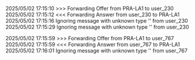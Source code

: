 2025/05/02 17:15:10 >>> Forwarding Offer from PRA-LA1 to user_230
2025/05/02 17:15:12 <<< Forwarding Answer from user_230 to PRA-LA1
2025/05/02 17:15:16 Ignoring message with unknown type '' from user_230
2025/05/02 17:15:29 Ignoring message with unknown type '' from user_230


2025/05/02 17:15:59 >>> Forwarding Offer from PRA-LA1 to user_767
2025/05/02 17:15:59 <<< Forwarding Answer from user_767 to PRA-LA1
2025/05/02 17:16:01 Ignoring message with unknown type '' from user_767

